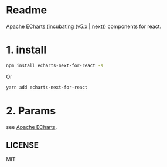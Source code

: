 # Readme

[Apache ECharts (incubating (v5.x | next))](https://github.com/apache/incubator-echarts) components for react.

# 1. install

```sh
npm install echarts-next-for-react -s
```

Or

```sh
yarn add echarts-next-for-react
```

# 2. Params

see [Apache ECharts](https://echarts.apache.org/en/index.html).

## LICENSE

MIT
